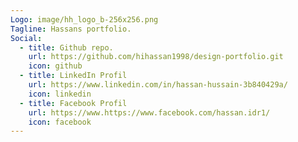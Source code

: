 ```yaml
---
Logo: image/hh_logo_b-256x256.png
Tagline: Hassans portfolio.
Social:
  - title: Github repo.
    url: https://github.com/hihassan1998/design-portfolio.git
    icon: github
  - title: LinkedIn Profil
    url: https://www.linkedin.com/in/hassan-hussain-3b840429a/
    icon: linkedin
  - title: Facebook Profil
    url: https://www.https://www.facebook.com/hassan.idr1/
    icon: facebook
---
```

